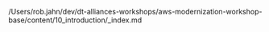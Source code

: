 /Users/rob.jahn/dev/dt-alliances-workshops/aws-modernization-workshop-base/content/10_introduction/_index.md